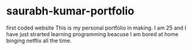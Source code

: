 # saurabh-kumar-portfolio
first coded website 
This is my personal portfolio in making. I am 25 and I have just strarted learning programming beacuse I am bored at home 
binging netflix all the time.
